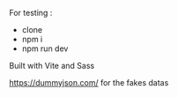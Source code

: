 For testing :
- clone
- npm i
- npm run dev

Built with Vite and Sass

https://dummyjson.com/ for the fakes datas